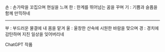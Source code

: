 손 : 손가락을 꼬집으며 현실을 느껴
한 : 한계를 뛰어넘는 꿈을 꾸며
기 : 기쁨과 슬픔을 함께 만끽하네

---

부 : 부드러운 물결에 내 몸을 맡겨
울 : 울창한 산속에 시원한 바람을 맞으며
경 : 경치에 감탄하며 지친 일상을 잊어버리네



ChatGPT 작품